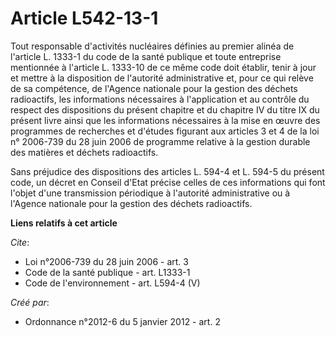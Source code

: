 # Article L542-13-1

Tout responsable d'activités nucléaires définies au premier alinéa de l'article L. 1333-1 du code de la santé publique et
toute entreprise mentionnée à l'article L. 1333-10 de ce même code doit établir, tenir à jour et mettre à la disposition de
l'autorité administrative et, pour ce qui relève de sa compétence, de l'Agence nationale pour la gestion des déchets
radioactifs, les informations nécessaires à l'application et au contrôle du respect des dispositions du présent chapitre et
du chapitre IV du titre IX du présent livre ainsi que les informations nécessaires à la mise en œuvre des programmes de
recherches et d'études figurant aux articles 3 et 4 de la loi n° 2006-739 du 28 juin 2006 de programme relative à la gestion
durable des matières et déchets radioactifs.

Sans préjudice des dispositions des articles L. 594-4 et L. 594-5 du présent code, un décret en Conseil d'Etat précise celles
de ces informations qui font l'objet d'une transmission périodique à l'autorité administrative ou à l'Agence nationale pour
la gestion des déchets radioactifs.

**Liens relatifs à cet article**

_Cite_:

  - Loi n°2006-739 du 28 juin 2006 - art. 3
  - Code de la santé publique - art. L1333-1
  - Code de l'environnement - art. L594-4 (V)

_Créé par_:

  - Ordonnance n°2012-6 du 5 janvier 2012 - art. 2
